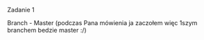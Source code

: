 Zadanie 1 

Branch - Master (podczas Pana mówienia ja zaczołem więc 1szym branchem bedzie master :/)